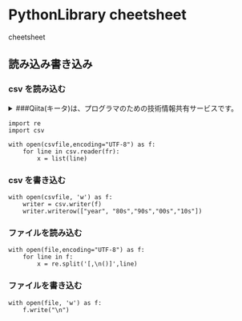 # PythonLibrary cheetsheet

cheetsheet

## 読み込み書き込み
### csv を読み込む
<details><summary> ###Qiita(キータ)は、プログラマのための技術情報共有サービスです。</summary>プログラミングに関することをどんどん投稿して、知識を記録、共有しましょう。
Qiitaに投稿すると、自分のコードやノウハウを見やすい形で残すことができます。
技術情報はテキストファイルへのメモではなく、タグを付けた文章、シンタックスハイライトされたコードで保存することで初めて再利用可能な知識になる、そうQiitaでは考えています。</details>


```
import re 
import csv

with open(csvfile,encoding="UTF-8") as f:
    for line in csv.reader(fr):
        x = list(line)
```

### csv を書き込む
```
with open(csvfile, 'w') as f:
    writer = csv.writer(f)
    writer.writerow(["year", "80s","90s","00s","10s"])
```

### ファイルを読み込む

```
with open(file,encoding="UTF-8") as f:
    for line in f:
        x = re.split('[,\n()]',line)
```

### ファイルを書き込む
```
with open(file, 'w') as f:
    f.write("\n")
```
